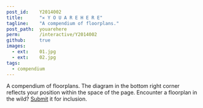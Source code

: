 ```yaml
---
post_id:    Y2014002
title:      "✕ Y O U A R E H E R E"
tagline:    "A compendium of floorplans."
post_path:  youarehere
perm:       /interactive/Y2014002
github:     true
images:     
  - ext:    01.jpg
  - ext:    02.jpg
tags:
  - compendium
---
```

A compendium of floorplans. The diagram in the bottom right corner reflects your position within the space of the page. Encounter a floorplan in the wild? [Submit](mailto:ef2512@columbia.edu) it for inclusion.